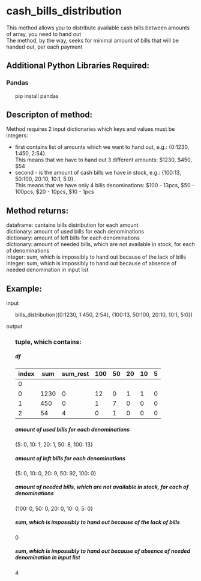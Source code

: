 # cash_bills_distribution
This method allows you to distribute available cash bills between amounts of array, you need to hand out  
The method, by the way, seeks for minimal amount of bills that will be handed out, per each payment

## Additional Python Libraries Required:
### Pandas
<ul>
       pip install pandas
</ul>

## Descripton of method:
Method requires 2 input dictionaries which keys and values must be integers: 
- first contains list of amounts which we want to hand out, e.g.: {0:1230, 1:450, 2:54}.  
This means that we have to hand out 3 different amounts: $1230, $450, $54
- second - is the amount of cash bills we have in stock, e.g.: {100:13, 50:100, 20:10, 10:1, 5:0}.  
This means that we have only 4 bills denominations: $100 - 13pcs, $50 - 100pcs, $20 - 10pcs, $10 - 1pcs

## Method returns:
dataframe: cantains bills distribution for each amount  
dictionary: amount of used bills for each denominations   
dictionary: amount of left bills for each denominations  
dictionary: amount of needed bills, which are not available in stock, for each of denominations  
integer: sum, which is impossibly to hand out because of the lack of bills  
integer: sum, which is impossibly to hand out because of absence of needed denomination in input list  

## Example:
input <ul> bills_distribution({0:1230, 1:450, 2:54}, {100:13, 50:100, 20:10, 10:1, 5:0}) </ul>

output <ul>
### tuple, which contains:
##### df
index|sum|sum_rest|100|50|20|10|5
---|---|---|---|---|---|---|---
0|||||||
0|1230|0|12|0|1|1|0
1|450|0|1|7|0|0|0  
2|54|4|0|1|0|0|0  

##### amount of used bills for each denominations
 {5: 0, 10: 1, 20: 1, 50: 8, 100: 13}
##### amount of left bills for each denominations
 {5: 0, 10: 0, 20: 9, 50: 92, 100: 0}
##### amount of needed bills, which are not available in stock, for each of denominations
 {100: 0, 50: 0, 20: 0, 10: 0, 5: 0}
##### sum, which is impossibly to hand out because of the lack of bills
 0
##### sum, which is impossibly to hand out because of absence of needed denomination in input list
 4
 </ul>
